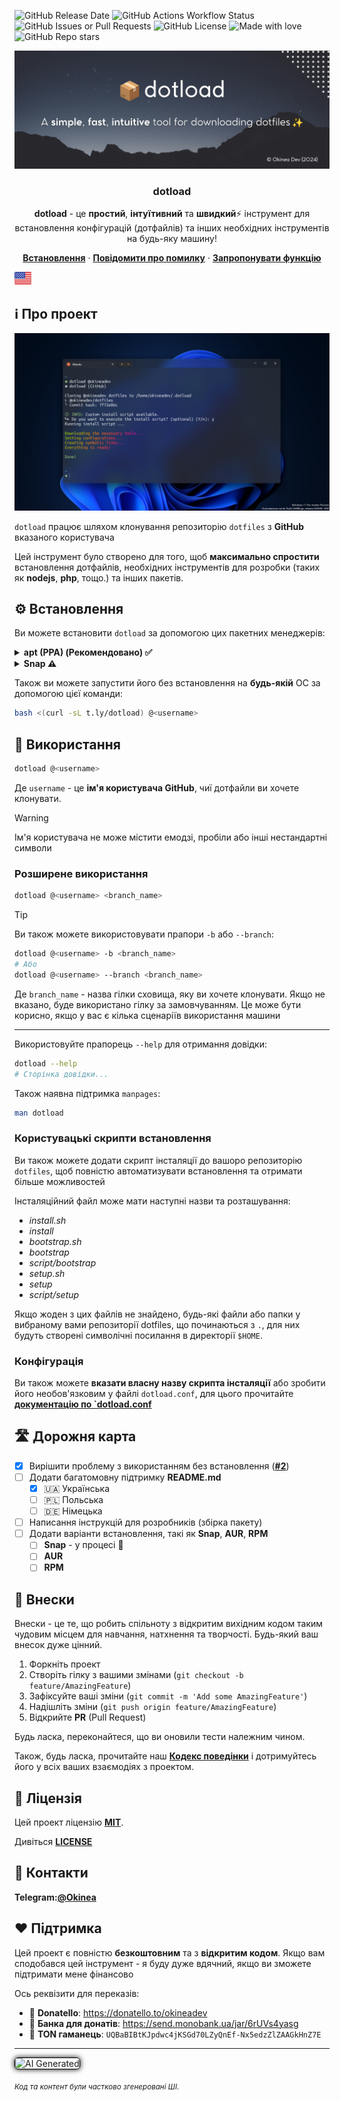 ![GitHub Release Date][github-release-date]
![GitHub Actions Workflow Status][github-actions-workflow-status]
![GitHub Issues or Pull Requests][github-issues]
![GitHub License][github-license]
![Made with love][made-with-love]
![GitHub Repo stars][github-stars]

<!-- PROJECT LOGO -->
<div align="center">
  <a href="https://github.com/okineadev/dotload">
    <img src="../../public/banner.png" alt="Баннер">
  </a>

  <h3 align="center">dotload</h3>

  <p align="center">
    <p>
    <b>dotload</b> - це <b>простий</b>, <b>інтуїтивний</b> та <b>швидкий</b>⚡ інструмент для встановлення конфігурацій (дотфайлів) та інших необхідних інструментів на будь-яку машину!</p>
    <a href="#%EF%B8%8F-installation"><b>Встановлення</b></a>
    ·
    <a href="https://github.com/okineadev/dotload/issues/new?labels=bug&template=bug_report.md"><b>Повідомити про помилку</b></a>
    ·
    <a href="https://github.com/okineadev/dotload/issues/new?labels=enhancement&template=feature_request.md"><b>Запропонувати функцію</b></a>
  </p>
</div>

<a href="docs/uk_UA/README.md"><img
  height="20"
  src="../../public/flag-us.png"
  alt="Ukrainian">
</a>

## ℹ️ Про проект

![Скріншот](../../public/screenshot.png)

`dotload` працює шляхом клонування репозиторію `dotfiles` з **GitHub** вказаного користувача

Цей інструмент було створено для того, щоб **максимально спростити** встановлення дотфайлів, необхідних інструментів для розробки (таких як **nodejs**, **php**, тощо.) та інших пакетів.

## ⚙️ Встановлення

Ви можете встановити `dotload` за допомогою цих пакетних менеджерів:

<details>
  <summary><b>apt (PPA) (Рекомендовано) ✅</b></summary>
  <br>

  ```bash
  sudo add-apt-repository ppa:salumin/tools
  sudo apt update
  sudo apt install dotload
  ```
</details>

<details>
  <summary><b>Snap ⚠️</b></summary>
  <br>

  > [!NOTE]
  > Версія пакету зі **snap** може не працювати з кастомними скриптами інсталяції

  ```bash
  curl -O https://github.com/okineadev/dotload/releases/download/v1.0.2/dotload_1.0.2_all.snap
  sudo snap install dotload_1.0.2_all.snap --dangerous
  ```
</details>

Також ви можете запустити його без встановлення на **будь-якій** ОС за допомогою цієї команди:

```bash
bash <(curl -sL t.ly/dotload) @<username>
```

## 🚀 Використання

```bash
dotload @<username>
```

Де `username` - це **ім'я користувача GitHub**, чиї дотфайли ви хочете клонувати.

> [!WARNING]
> Ім'я користувача не може містити емодзі, пробіли або інші нестандартні символи

### Розширене використання

```bash
dotload @<username> <branch_name>
```

> [!TIP]
> Ви також можете використовувати прапори `-b` або `--branch`:

```bash
dotload @<username> -b <branch_name>
# Або
dotload @<username> --branch <branch_name>
```

Де `branch_name` - назва гілки сховища, яку ви хочете клонувати. Якщо не вказано, буде використано гілку за замовчуванням.
Це може бути корисно, якщо у вас є кілька сценаріїв використання машини

---

Використовуйте прапорець `--help` для отримання довідки:

```bash
dotload --help
# Сторінка довідки...
```

Також наявна підтримка `manpages`:

```bash
man dotload
```

### Користувацькі скрипти встановлення

Ви також можете додати скрипт інсталяції до вашоро репозиторію `dotfiles`, щоб повністю автоматизувати встановлення та отримати більше можливостей

Інсталяційний файл може мати наступні назви та розташування:

- _install.sh_
- _install_
- _bootstrap.sh_
- _bootstrap_
- _script/bootstrap_
- _setup.sh_
- _setup_
- _script/setup_

Якщо жоден з цих файлів не знайдено, будь-які файли або папки у вибраному вами репозиторії dotfiles, що починаються з `.`, для них будуть створені символічні посилання в директорії `$HOME`.

### Конфігурація

Ви також можете **вказати власну назву скрипта інсталяції**
або зробити його необов'язковим у файлі `dotload.conf`, для цього прочитайте [**документацію по `dotload.conf**](dotload_conf.md)

## 🛣️ Дорожня карта

- [x] Вирішити проблему з використанням без встановлення ([**#2**](https://github.com/okineadev/dotload/issues/2))
- [ ] Додати багатомовну підтримку **README.md**
  - [x] 🇺🇦 Українська
  - [ ] 🇵🇱 Польська
  - [ ] 🇩🇪 Німецька
- [ ] Написання інструкцій для розробників (збірка пакету)
- [ ] Додати варіанти встановлення, такі як **Snap**, **AUR**, **RPM**
  - [ ] **Snap** - у процесі 🚧
  - [ ] **AUR**
  - [ ] **RPM**

## 🤝 Внески

Внески - це те, що робить спільноту з відкритим вихідним кодом таким чудовим місцем для навчання, натхнення та творчості. Будь-який ваш внесок дуже цінний.

1. Форкніть проект
2. Створіть гілку з вашими змінами (`git checkout -b feature/AmazingFeature`)
3. Зафіксуйте ваші зміни (`git commit -m 'Add some AmazingFeature'`)
4. Надішліть зміни (`git push origin feature/AmazingFeature`)
5. Відкрийте **PR** (Pull Request)

Будь ласка, переконайтеся, що ви оновили тести належним чином.

Також, будь ласка, прочитайте наш [**Кодекс поведінки**](../../CODE_OF_CONDUCT.md) і дотримуйтесь його у всіх ваших взаємодіях з проектом.

## 📝 Ліцензія

Цей проект ліцензію [**MIT**][mit-license-link].

Дивіться [**LICENSE**](../../LICENSE)

## 📨 Контакти

**Telegram:**[**@Okinea**][telegram-link]

## ❤️ Підтримка

Цей проект є повністю **безкоштовним** та з **відкритим кодом**.
Якщо вам сподобався цей інструмент - я буду дуже вдячний, якщо ви зможете підтримати мене фінансово

Ось реквізити для переказів:
- 🍩 **Donatello**: <https://donatello.to/okineadev>
- 🫙 **Банка для донатів**: <https://send.monobank.ua/jar/6rUVs4yasg>
- 💎 **TON гаманець**: `UQBaBIBtKJpdwc4jKSGd70LZyQnEf-Nx5edzZlZAAGkHnZ7E`

<hr>

<img src="https://img.shields.io/badge/-black?style=for-the-badge&logo=githubcopilot&logoColor=black&label=AI%20Generated&labelColor=white&color=black" style="border-radius:5px;box-shadow:0px 0px 9px black;border:solid 1px black" alt="AI Generated" title="Partially AI generated content">

<sub><i>Код та контент були частково згенеровані ШІ.</i></sub>

[github-release-date]: https://img.shields.io/github/release-date/okineadev/dotload
[github-actions-workflow-status]: https://img.shields.io/github/actions/workflow/status/okineadev/dotload/release.yml
[github-issues]: https://img.shields.io/github/issues/okineadev/dotload?color=shine-green
[github-license]: https://img.shields.io/github/license/okineadev/dotload
[made-with-love]: https://img.shields.io/badge/made_with-%E2%9D%A4%EF%B8%8F-white
[github-stars]: https://img.shields.io/github/stars/okineadev/dotload
[telegram-link]: https://t.me/okinea 'Telegram link'
[mit-license-link]: https://opensource.org/license/MIT
